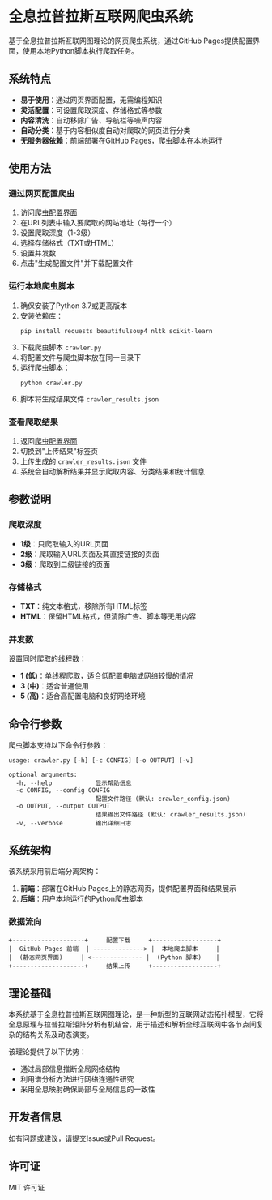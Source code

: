 # 全息拉普拉斯互联网爬虫系统

基于全息拉普拉斯互联网图理论的网页爬虫系统，通过GitHub Pages提供配置界面，使用本地Python脚本执行爬取任务。

## 系统特点

- **易于使用**：通过网页界面配置，无需编程知识
- **灵活配置**：可设置爬取深度、存储格式等参数
- **内容清洗**：自动移除广告、导航栏等噪声内容
- **自动分类**：基于内容相似度自动对爬取的网页进行分类
- **无服务器依赖**：前端部署在GitHub Pages，爬虫脚本在本地运行

## 使用方法

### 通过网页配置爬虫

1. 访问[爬虫配置界面](https://yourusername.github.io/crawler-system/)
2. 在URL列表中输入要爬取的网站地址（每行一个）
3. 设置爬取深度（1-3级）
4. 选择存储格式（TXT或HTML）
5. 设置并发数
6. 点击"生成配置文件"并下载配置文件

### 运行本地爬虫脚本

1. 确保安装了Python 3.7或更高版本
2. 安装依赖库：
   ```
   pip install requests beautifulsoup4 nltk scikit-learn
   ```
3. 下载爬虫脚本 `crawler.py`
4. 将配置文件与爬虫脚本放在同一目录下
5. 运行爬虫脚本：
   ```
   python crawler.py
   ```
6. 脚本将生成结果文件 `crawler_results.json`

### 查看爬取结果

1. 返回[爬虫配置界面](https://yourusername.github.io/crawler-system/)
2. 切换到"上传结果"标签页
3. 上传生成的 `crawler_results.json` 文件
4. 系统会自动解析结果并显示爬取内容、分类结果和统计信息

## 参数说明

### 爬取深度

- **1级**：只爬取输入的URL页面
- **2级**：爬取输入URL页面及其直接链接的页面
- **3级**：爬取到二级链接的页面

### 存储格式

- **TXT**：纯文本格式，移除所有HTML标签
- **HTML**：保留HTML格式，但清除广告、脚本等无用内容

### 并发数

设置同时爬取的线程数：
- **1 (低)**：单线程爬取，适合低配置电脑或网络较慢的情况
- **3 (中)**：适合普通使用
- **5 (高)**：适合高配置电脑和良好网络环境

## 命令行参数

爬虫脚本支持以下命令行参数：

```
usage: crawler.py [-h] [-c CONFIG] [-o OUTPUT] [-v]

optional arguments:
  -h, --help            显示帮助信息
  -c CONFIG, --config CONFIG
                        配置文件路径 (默认: crawler_config.json)
  -o OUTPUT, --output OUTPUT
                        结果输出文件路径 (默认: crawler_results.json)
  -v, --verbose         输出详细日志
```

## 系统架构

该系统采用前后端分离架构：

1. **前端**：部署在GitHub Pages上的静态网页，提供配置界面和结果展示
2. **后端**：用户本地运行的Python爬虫脚本

### 数据流向

```
+--------------------+     配置下载     +------------------+
|  GitHub Pages 前端  | --------------> |  本地爬虫脚本     |
|  (静态网页界面)     | <-------------- |  (Python 脚本)    |
+--------------------+     结果上传     +------------------+
```

## 理论基础

本系统基于全息拉普拉斯互联网图理论，是一种新型的互联网动态拓扑模型，它将全息原理与拉普拉斯矩阵分析有机结合，用于描述和解析全球互联网中各节点间复杂的结构关系及动态演变。

该理论提供了以下优势：
- 通过局部信息推断全局网络结构
- 利用谱分析方法进行网络连通性研究
- 采用全息映射确保局部与全局信息的一致性

## 开发者信息

如有问题或建议，请提交Issue或Pull Request。

## 许可证

MIT 许可证
